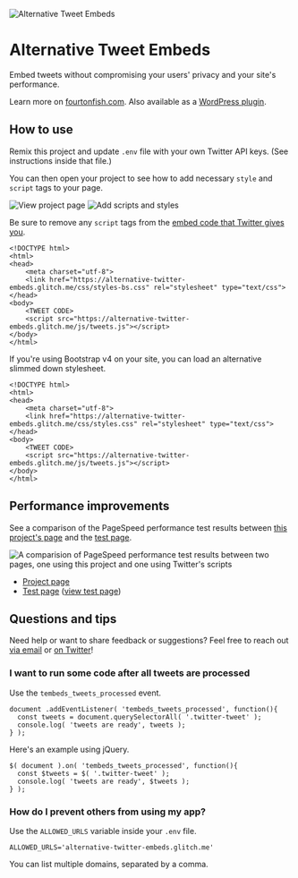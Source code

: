 ![Alternative Tweet Embeds](https://cdn.glitch.com/73fcfec4-fd90-48b0-acb7-6196517f580b%2Fbanner-772x250.png)

# Alternative Tweet Embeds

Embed tweets without compromising your users' privacy and your site's performance.

Learn more on [fourtonfish.com](https://fourtonfish.com/project/tweet-embeds-wordpress-plugin/). Also available as a [WordPress plugin](https://wordpress.org/plugins/tembeds/).

## How to use

Remix this project and update `.env` file with your own Twitter API keys. (See instructions inside that file.)

You can then open your project to see how to add necessary `style` and `script` tags to your page.

![View project page](https://cdn.glitch.com/4705ea0a-1577-4255-a4d5-04b4e49626a2%2Fview-project.png?v=1617223621328)
![Add scripts and styles](https://cdn.glitch.com/4705ea0a-1577-4255-a4d5-04b4e49626a2%2Finclude-files.png?v=1617224227703)


Be sure to remove any `script` tags from the [embed code that Twitter gives you](https://help.twitter.com/en/using-twitter/how-to-embed-a-tweet).

```
<!DOCTYPE html>
<html>
<head>
    <meta charset="utf-8">
    <link href="https://alternative-twitter-embeds.glitch.me/css/styles-bs.css" rel="stylesheet" type="text/css">
</head>
<body>
    <TWEET CODE>
    <script src="https://alternative-twitter-embeds.glitch.me/js/tweets.js"></script>
</body>
</html>
```

If you're using Bootstrap v4 on your site, you can load an alternative slimmed down stylesheet.

```
<!DOCTYPE html>
<html>
<head>
    <meta charset="utf-8">
    <link href="https://alternative-twitter-embeds.glitch.me/css/styles.css" rel="stylesheet" type="text/css">
</head>
<body>
    <TWEET CODE>
    <script src="https://alternative-twitter-embeds.glitch.me/js/tweets.js"></script>
</body>
</html>
```

## Performance improvements


See a comparison of the PageSpeed performance test results between [this project's page](https://alternative-twitter-embeds.glitch.me/) and the [test page](https://alternative-twitter-embeds.glitch.me/test.html). 

![A comparision of PageSpeed performance test results between two pages, one using this project and one using Twitter's scripts](https://cdn.glitch.com/4705ea0a-1577-4255-a4d5-04b4e49626a2%2Fperformance-compare.png?v=1617221434741)


- [Project page](https://developers.google.com/speed/pagespeed/insights/?url=https%3A%2F%2Falternative-twitter-embeds.glitch.me%2Ftest.html&tab=desktop)
- [Test page](https://developers.google.com/speed/pagespeed/insights/?url=https%3A%2F%2Falternative-twitter-embeds.glitch.me%2F&tab=desktop) ([view test page](https://alternative-twitter-embeds.glitch.me/test.html))


## Questions and tips

Need help or want to share feedback or suggestions? Feel free to reach out [via email](mailto:stefan@fourtonfish.com) or [on Twitter](https://twitter.com/fourtonfish)!

### I want to run some code after all tweets are processed

Use the `tembeds_tweets_processed` event.


```
document .addEventListener( 'tembeds_tweets_processed', function(){
  const tweets = document.querySelectorAll( '.twitter-tweet' );
  console.log( 'tweets are ready', tweets );    
} );
```
  
Here's an example using jQuery.


```
$( document ).on( 'tembeds_tweets_processed', function(){
  const $tweets = $( '.twitter-tweet' );
  console.log( 'tweets are ready', $tweets );
} );
```

### How do I prevent others from using my app?

Use the `ALLOWED_URLS` variable inside your `.env` file.


```
ALLOWED_URLS='alternative-twitter-embeds.glitch.me'
```
  
You can list multiple domains, separated by a comma.